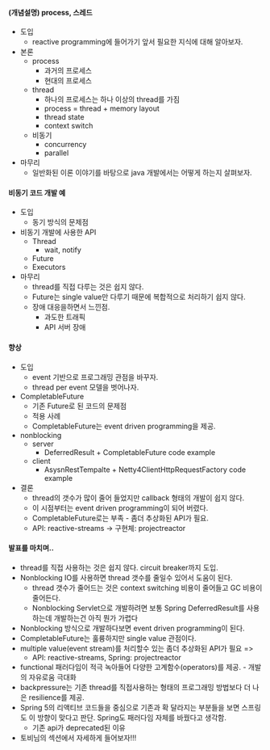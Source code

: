#### (개념설명) process, 스레드
- 도입
  - reactive programming에 들어가기 앞서 필요한 지식에 대해 알아보자.
- 본론
  - process
    - 과거의 프로세스
    - 현대의 프로세스
  - thread
    - 하나의 프로세스는 하나 이상의 thread를 가짐
    - process = thread + memory layout
    - thread state
    - context switch
  - 비동기
    - concurrency
    - parallel
- 마무리
  - 일반화된 이론 이야기를 바탕으로 java 개발에서는 어떻게 하는지 살펴보자.

#### 비동기 코드 개발 예
- 도입
  - 동기 방식의 문제점
- 비동기 개발에 사용한 API
  - Thread
    - wait, notify
  - Future
  - Executors
- 마무리
  - thread를 직접 다루는 것은 쉽지 않다.
  - Future는 single value만 다루기 때문에 복합적으로 처리하기 쉽지 않다.
  - 장애 대응을하면서 느낀점.
      - 과도한 트래픽
      - API 서버 장애

#### 향상
- 도입
  - event 기반으로 프로그래밍 관점을 바꾸자.
  - thread per event 모델을 벗어나자.
- CompletableFuture  
  - 기존 Future로 된 코드의 문제점
  - 적용 사례
  - CompletableFuture는 event driven programming을 제공.
- nonblocking
    - server
      - DeferredResult + CompletableFuture code example
    - client
      - AsysnRestTempalte + Netty4ClientHttpRequestFactory code example
- 결론
  - thread의 갯수가 많이 줄어 들었지만 callback 형태의 개발이 쉽지 않다.
  - 이 시점부터는 event driven programming이 되어 버렸다.
  - CompletableFuture로는 부족 - 좀더 추상화된 API가 필요.
   - API: reactive-streams -> 구현체: projectreactor

#### 발표를 마치며..
  - thread를 직접 사용하는 것은 쉽지 않다. circuit breaker까지 도입.
  - Nonblocking IO를 사용하면 thread 갯수를 줄일수 있어서 도움이 된다.
    - thread 갯수가 줄어드는 것은 context switching 비용이 줄어들고 GC 비용이 줄어든다.
    - Nonblocking Servlet으로 개발하려면 보통 Spring DeferredResult를 사용하는데 개발하는건 아직 뭔가 가렵다
  - Nonblocking 방식으로 개발하다보면 event driven programming이 된다.  
  - CompletableFuture는 훌륭하지만 single value 관점이다.
  - multiple value(event stream)를 처리할수 있는 좀더 추상화된 API가 필요 =>
    - API: reactive-streams, Spring: projectreactor
  - functional 패러다임이 적극 녹아들어 다양한 고계함수(operators)를 제공. - 개발의 자유로움 극대화
  - backpressure는 기존 thread를 직접사용하는 형태의 프로그래밍 방법보다 더 나은 resilience를 제공.
  - Spring 5의 리액티브 코드들을 중심으로 기존과 확 달라지는 부분들을 보면 스프링도 이 방향이 맞다고 판단. Spring도 패러다임 자체를 바꿨다고 생각함.
    - 기존 api가 deprecated된 이유
  - 토비님의 섹션에서 자세하게 들어보자!!!
